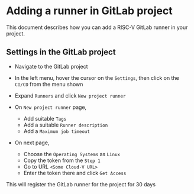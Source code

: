# Adding a runner in GitLab project

This document describes how you can add a RISC-V GitLab runner in your project.

## Settings in the GitLab project

- Navigate to the GitLab project
- In the left menu, hover the cursor on the `Settings`, then click on the `CI/CD` from the menu shown
- Expand `Runners` and click `New project runner`
- On `New project runner` page,
    
    - Add suitable `Tags`
    - Add a suitable `Runner description`
    - Add a `Maximum job timeout`

- On next page,

    - Choose the `Operating Systems` as `Linux`
    - Copy the token from the `Step 1`
    - Go to URL `<Some Cloud-V URL>`
    - Enter the token there and click `Get Access`

This will register the GitLab runner for the project for 30 days